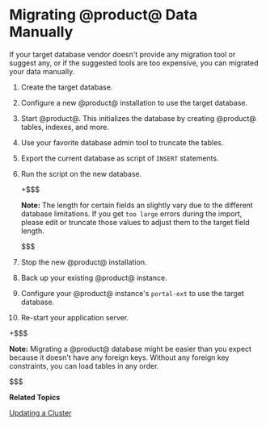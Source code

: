 # Migrating @product@ Data Manually [](id=migrating-liferay-data-manually)

If your target database vendor doesn't provide any migration tool or suggest
any, or if the suggested tools are too expensive, you can migrated your data
manually. 

1.  Create the target database. 

2.  Configure a new @product@ installation to use the target database. 

3.  Start @product@. This initializes the database by creating @product@ tables,
    indexes, and more. 

4.  Use your favorite database admin tool to truncate the tables. 

5.  Export the current database as script of `INSERT` statements.

6.  Run the script on the new database.

    +$$$

    **Note:** The length for certain fields an slightly vary due to the different
    database limitations. If you get `too large` errors during the import, please
    edit or truncate those values to adjust them to the target field length.

    $$$

7.  Stop the new @product@ installation. 

8.  Back up your existing @product@ instance. 

9.  Configure your @product@ instance's `portal-ext` to use the target database.

10.  Re-start your application server. 

+$$$

**Note:** Migrating a @product@ database might be easier than you expect because
it doesn't have any foreign keys. Without any foreign key constraints, you can
load tables in any order. 

$$$

**Related Topics** 

[Updating a Cluster](/discover/deployment/-/knowledge_base/7-2/updating-a-cluster)
